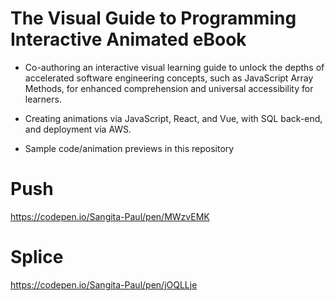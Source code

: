 # The Visual Guide to Programming Interactive Animated eBook

- Co-authoring an interactive visual learning guide to unlock the depths of accelerated software engineering concepts, such as JavaScript Array Methods, for enhanced comprehension and universal accessibility for learners.

- Creating animations via JavaScript, React, and Vue, with SQL back-end, and deployment via AWS. 

- Sample code/animation previews in this repository 


# Push

https://codepen.io/Sangita-Paul/pen/MWzvEMK

# Splice

https://codepen.io/Sangita-Paul/pen/jOQLLje
